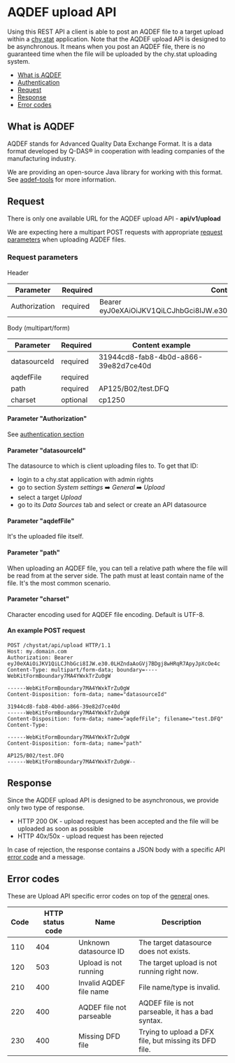 # AQDEF upload API

Using this REST API a client is able to post an AQDEF file to a target upload within a [chy.stat](https://www.chystat.com) application.
Note that the AQDEF upload API is designed to be asynchronous. It means when you post an AQDEF file,
there is no guaranteed time when the file will be uploaded by the chy.stat uploading system.

- [What is AQDEF](#what-is-aqdef)
- [Authentication](#authentication)
- [Request](#request)
- [Response](#response)
- [Error codes](#error-codes)

## What is AQDEF

AQDEF stands for Advanced Quality Data Exchange Format.
It is a data format developed by Q-DAS® in cooperation with leading companies of the manufacturing industry.

We are providing an open-source Java library for working with this format. See [aqdef-tools](https://github.com/diribet/aqdef-tools) for more information.

## Request

There is only one available URL for the AQDEF upload API - **api/v1/upload**

We are expecting here a multipart POST requests with appropriate [request parameters](#request-parameters) when uploading AQDEF files.

### Request parameters

Header

Parameter      | Required        | Content example
-------------- | --------------- | ---------------------------------------------------------------------------
Authorization  | required        | Bearer eyJ0eXAiOiJKV1QiLCJhbGci8IJW.e30.0LHZndaAoGVj7BDgj8wHRqR7ApyJpXcOe4c

Body (multipart/form)

Parameter      | Required        | Content example
-------------- | --------------- | ------------------------------------
datasourceId   | required        | 31944cd8-fab8-4b0d-a866-39e82d7ce40d
aqdefFile      | required        | 
path           | required        | AP125/B02/test.DFQ
charset        | optional        | cp1250

#### Parameter "Authorization"

See [authentication section](Authentication.md)

#### Parameter "datasourceId"

The datasource to which is client uploading files to. 
To get that ID:
- login to a chy.stat application with admin rights
- go to section *System settings* :arrow_right: *General* :arrow_right: *Upload*
- select a target *Upload*
- go to its *Data Sources* tab and select or create an API datasource

#### Parameter "aqdefFile"

It's the uploaded file itself.

#### Parameter "path"

When uploading an AQDEF file, you can tell a relative path where the file will be read from at the server side.
The path must at least contain name of the file. It's the most common scenario.

#### Parameter "charset"

Character encoding used for AQDEF file encoding. Default is UTF-8.

#### An example POST request

```
POST /chystat/api/upload HTTP/1.1
Host: my.domain.com
Authorization: Bearer eyJ0eXAiOiJKV1QiLCJhbGci8IJW.e30.0LHZndaAoGVj7BDgj8wHRqR7ApyJpXcOe4c
Content-Type: multipart/form-data; boundary=----WebKitFormBoundary7MA4YWxkTrZu0gW

------WebKitFormBoundary7MA4YWxkTrZu0gW
Content-Disposition: form-data; name="datasourceId"

31944cd8-fab8-4b0d-a866-39e82d7ce40d
------WebKitFormBoundary7MA4YWxkTrZu0gW
Content-Disposition: form-data; name="aqdefFile"; filename="test.DFQ"
Content-Type: 

------WebKitFormBoundary7MA4YWxkTrZu0gW
Content-Disposition: form-data; name="path"

AP125/B02/test.DFQ
------WebKitFormBoundary7MA4YWxkTrZu0gW--
```

## Response

Since the AQDEF upload API is designed to be asynchronous, we provide only two type of response.

- HTTP 200 OK - upload request has been accepted and the file will be uploaded as soon as possible
- HTTP 40x/50x - upload request has been rejected

In case of rejection, the response contains a JSON body with a specific API [error code](#error-codes) and a message.

## Error codes

These are Upload API specific error codes on top of the [general](README.md#error-codes-table) ones.

Code  | HTTP status code  | Name                      | Description
----- | ----------------- | ------------------------- | --------------------------------------------------------------
110   | 404               | Unknown datasource ID     | The target datasource does not exists.
120   | 503               | Upload is not running     | The target upload is not running right now.
210   | 400               | Invalid AQDEF file name   | File name/type is invalid.
220   | 400               | AQDEF file not parseable  | AQDEF file is not parseable, it has a bad syntax.
230   | 400               | Missing DFD file          | Trying to upload a DFX file, but missing its DFD file.